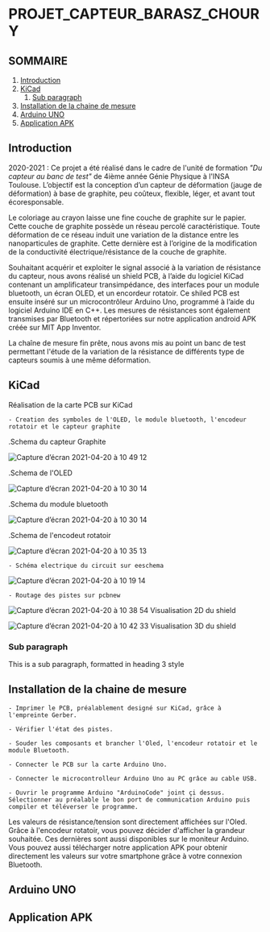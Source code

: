 # PROJET_CAPTEUR_BARASZ_CHOURY


## SOMMAIRE 
1. [Introduction](#introduction)
2. [KiCad](#paragraph2)
    1. [Sub paragraph](#subparagraph2.1)
3. [Installation de la chaine de mesure](#paragraph3)
4. [Arduino UNO](#paragraph4)
5. [Application APK](#paragraph5)

## Introduction <a name="introduction"></a>
2020-2021 : Ce projet a été réalisé dans le cadre de l'unité de formation _"Du capteur au banc de test"_ de 4ième année Génie Physique à l'INSA Toulouse.
L’objectif est la conception d’un capteur de déformation (jauge de déformation) à base de graphite, peu coûteux, flexible, léger, et avant tout écoresponsable. 

Le coloriage au crayon laisse une fine couche de graphite sur le papier. Cette couche de graphite possède un réseau percolé caractéristique. Toute déformation de ce réseau induit une variation de la distance entre les nanoparticules de graphite. Cette dernière est à l’origine de la modification de la conductivité électrique/résistance de la couche de graphite. 

Souhaitant acquérir et exploiter le signal associé à la variation de résistance du capteur, nous avons réalisé un shield PCB, à l’aide du logiciel KiCad contenant un amplificateur transimpédance, des interfaces pour un module bluetooth, un écran OLED, et un encordeur rotatoir. Ce shiled PCB est ensuite inséré sur un microcontrôleur Arduino Uno, programmé à l’aide du logiciel Arduino IDE en C++. Les mesures de résistances sont également transmises par Bluetooth et répertoriées sur notre application android APK créée sur MIT App Inventor. 

La chaîne de mesure fin prête, nous avons mis au point un banc de test permettant l'étude de la variation de la résistance de différents type de capteurs soumis à une même déformation.

## KiCad <a name="paragraph3"></a>

Réalisation de la carte PCB sur KiCad

    - Creation des symboles de l'OLED, le module bluetooth, l'encodeur rotatoir et le capteur graphite 

.Schema du capteur Graphite

   ![Capture d’écran 2021-04-20 à 10 49 12](https://user-images.githubusercontent.com/77725271/115367024-1a31cd00-a1c6-11eb-9362-58d2007cb7b7.png)
   
.Schema de l'OLED

   ![Capture d’écran 2021-04-20 à 10 30 14](https://user-images.githubusercontent.com/77725271/115364228-76dfb880-a1c3-11eb-8112-ee9c07ff22fa.png) 
   
.Schema du module bluetooth 

   ![Capture d’écran 2021-04-20 à 10 30 14](https://user-images.githubusercontent.com/77725271/115364487-b9a19080-a1c3-11eb-9f7a-0e47cbe65b2b.png)
   
.Schema de l'encodeut rotatoir  

   ![Capture d’écran 2021-04-20 à 10 35 13](https://user-images.githubusercontent.com/77725271/115364950-346aab80-a1c4-11eb-9b26-226f714a423c.png)
   

    - Schéma electrique du circuit sur eeschema
   ![Capture d’écran 2021-04-20 à 10 19 14](https://user-images.githubusercontent.com/77725271/115362660-0f753900-a1c2-11eb-8249-97a2df3727b4.png)

    
    - Routage des pistes sur pcbnew
   ![Capture d’écran 2021-04-20 à 10 38 54](https://user-images.githubusercontent.com/77725271/115365432-aba03f80-a1c4-11eb-92de-d01a9dc3d4a2.png)
Visualisation 2D du shield

   ![Capture d’écran 2021-04-20 à 10 42 33](https://user-images.githubusercontent.com/77725271/115365961-26695a80-a1c5-11eb-9623-35357b8806e4.png)
Visualisation 3D du shield


### Sub paragraph <a name="subparagraph3.1"></a>
This is a sub paragraph, formatted in heading 3 style

## Installation de la chaine de mesure <a name="paragraph3"></a>

    - Imprimer le PCB, préalablement designé sur KiCad, grâce à l'empreinte Gerber. 
  
    - Vérifier l'état des pistes. 
  
    - Souder les composants et brancher l'Oled, l'encodeur rotatoir et le module Bluetooth. 
  
    - Connecter le PCB sur la carte Arduino Uno.
  
    - Connecter le microcontrolleur Arduino Uno au PC grâce au cable USB. 
  
    - Ouvrir le programme Arduino "ArduinoCode" joint çi dessus. Sélectionner au préalable le bon port de communication Arduino puis compiler et téléverser le programme. 
  
Les valeurs de résistance/tension sont directement affichées sur l'Oled. Grâce à l'encodeur rotatoir, vous pouvez décider d'afficher la grandeur souhaitée. Ces dernières sont aussi disponibles sur le moniteur Arduino.
Vous pouvez aussi télécharger notre application APK pour obtenir directement les valeurs sur votre smartphone grâce à votre connexion Bluetooth. 

## Arduino UNO <a name="paragraph4"></a>

 


## Application APK <a name="paragraph5"></a>
